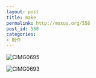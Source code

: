 ```yaml
---
layout: post
title: make
permalink: http://moxus.org/558
post_id: 558
categories: 
- 制作
---
```


![CIMG0695](http://moxus.org/wordpress/wp-content/uploads/2010/05/CIMG0695.JPG)

![CIMG0693](http://moxus.org/wordpress/wp-content/uploads/2010/05/CIMG0693.JPG)